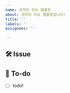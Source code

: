 ```yaml
---
name: 코끼리 이슈 템플릿
about: 코끼리 이슈 템플릿입니다!
title: ''
labels: ''
assignees: ''

---
```


## 🛠 Issue
<!-- 이슈에 대해 간략하게 설명해주세요 -->

## 🚀 To-do
<!-- 진행할 작업에 대해 적어주세요 -->
- [ ] todo!
